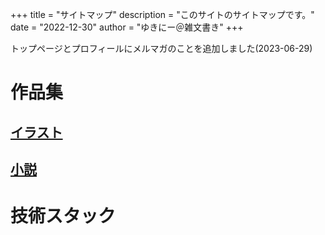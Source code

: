 +++
title = "サイトマップ"
description = "このサイトのサイトマップです。"
date = "2022-12-30"
author = "ゆきにー＠雑文書き"
+++

トップページとプロフィールにメルマガのことを追加しました(2023-06-29)

# 作品集

## [イラスト](../illustration_index/)

## [小説](../novel/)

# 技術スタック